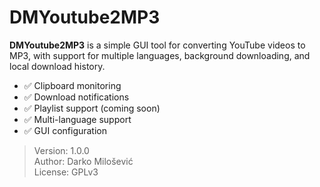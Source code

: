 # DMYoutube2MP3

**DMYoutube2MP3** is a simple GUI tool for converting YouTube videos to MP3, with support for multiple languages, background downloading, and local download history.

- ✅ Clipboard monitoring
- ✅ Download notifications
- ✅ Playlist support (coming soon)
- ✅ Multi-language support
- ✅ GUI configuration

> Version: 1.0.0  
> Author: Darko Milošević  
> License: GPLv3
